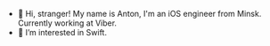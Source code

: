 - 🤘 Hi, stranger! My name is Anton, I'm an iOS engineer from Minsk. Currently working at Viber.
- 👀 I’m interested in Swift.

<!---
asipaylo/asipaylo is a ✨ special ✨ repository because its `README.md` (this file) appears on your GitHub profile.
You can click the Preview link to take a look at your changes.
--->
